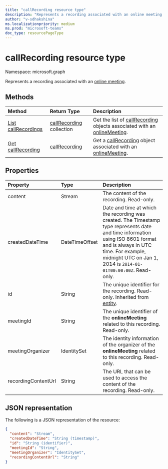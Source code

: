 ```yaml
---
title: "callRecording resource type"
description: "Represents a recording associated with an online meeting."
author: "v-sdhakshina"
ms.localizationpriority: medium
ms.prod: "microsoft-teams"
doc_type: resourcePageType
---
```


# callRecording resource type

Namespace: microsoft.graph

Represents a recording associated with an [online meeting](onlinemeeting.md).

## Methods

|  Method       |  Return Type  | Description|
|:---------------|:--------|:----------|
|[List callRecordings](../api/onlinemeeting-list-recordings.md) | [callRecording](callrecording.md) collection | Get the list of [callRecording](../resources/callrecording.md) objects associated with an [onlineMeeting](../resources/onlinemeeting.md).|
|[Get callRecording](../api/callrecording-get.md) | [callRecording](callrecording.md) | Get a [callRecording](../resources/callrecording.md) object associated with an [onlineMeeting](../resources/onlinemeeting.md).|

## Properties

| Property   | Type |Description|
|:---------------|:--------|:----------|
| content | Stream | The content of the recording. Read-only.|
| createdDateTime | DateTimeOffset |  Date and time at which the recording was created. The Timestamp type represents date and time information using ISO 8601 format and is always in UTC time. For example, midnight UTC on Jan 1, 2014 is `2014-01-01T00:00:00Z`. Read-only.|
| id | String | The unique identifier for the recording. Read-only. Inherited from [entity](../resources/entity.md).|
| meetingId | String | The unique identifier of the **onlineMeeting** related to this recording. Read-only.|
| meetingOrganizer| IdentitySet| The identity information of the organizer of the **onlineMeeting** related to this recording. Read-only.|
| recordingContentUrl| String| The URL that can be used to access the content of the recording. Read-only.|

## JSON representation

The following is a JSON representation of the resource:

<!--{
  "blockType": "resource",
  "optionalProperties": [],
  "keyProperty": "id",
  "baseType": "microsoft.graph.entity",
  "@odata.type": "microsoft.graph.callRecording"
}-->

```json
{
  "content": "Stream",
  "createdDateTime": "String (timestamp)",  
  "id": "String (identifier)",
  "meetingId": "String",
  "meetingOrganizer": "IdentitySet",
  "recordingContentUrl": "String"
}
```
